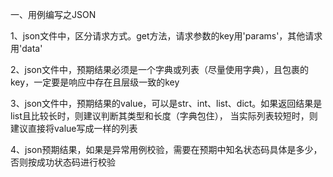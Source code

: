 一、用例编写之JSON

1、json文件中，区分请求方式。get方法，请求参数的key用'params'，其他请求用'data'

2、json文件中，预期结果必须是一个字典或列表（尽量使用字典），且包裹的key，一定要是响应中存在且层级一致的key

3、json文件中，预期结果的value，可以是str、int、list、dict。如果返回结果是list且比较长时，则建议判断其类型和长度（字典包住），
    当实际列表较短时，则建议直接将value写成一样的列表

4、json预期结果，如果是异常用例校验，需要在预期中知名状态码具体是多少，否则按成功状态码进行校验